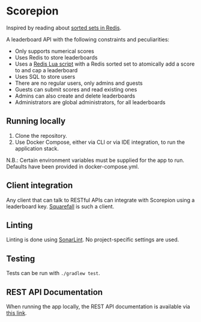 # Scorepion

Inspired by reading about [sorted sets in Redis](https://redis.io/topics/data-types#sorted-sets).

A leaderboard API with the following constraints and peculiarities:

- Only supports numerical scores
- Uses Redis to store leaderboards
- Uses a [Redis Lua script](https://redis.io/commands/eval) with a Redis sorted set to atomically add a score to and cap a leaderboard
- Uses SQL to store users
- There are no regular users, only admins and guests
- Guests can submit scores and read existing ones
- Admins can also create and delete leaderboards
- Administrators are global administrators, for all leaderboards

## Running locally

1. Clone the repository.
2. Use Docker Compose, either via CLI or via IDE integration, to run the application stack.

N.B.: Certain environment variables must be supplied for the app to run. Defaults have been provided in docker-compose.yml.

## Client integration

Any client that can talk to RESTful APIs can integrate with Scorepion using a leaderboard key. [Squarefall](https://github.com/pal-foldesi/squarefall) is such a client.

## Linting

Linting is done using [SonarLint](https://www.sonarlint.org/). No project-specific settings are used.

## Testing

Tests can be run with ```./gradlew test```.

## REST API Documentation

When running the app locally, the REST API documentation is available via [this link](http://localhost:8080).